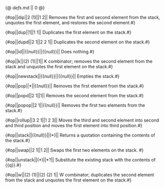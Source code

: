 {@ _defs_.md || 0 @}

{#op||dip||2 (1)||1 2||
Removes the first and second element from the stack, unquotes the first element, and restores the second element.#}

{#op||dup||1||1 1||
Duplicates the first element on the stack.#}

{#op||dupd||2 1||2 2 1||
Duplicates the second element on the stack.#}

{#op||id||{{null}}||{{null}}||
Does nothing.#}

{#op||k||(2) (1)||1||
K combinator; removes the second element from the stack and unquotes the first element on the stack.#}

{#op||newstack||{{null}}||{{null}}||
Empties the stack.#}

{#op||pop||\*||{{null}}||
Removes the first element from the stack.#}

{#op||popd||2 1||1||
Removes the second element from the stack.#}

{#op||popop||2 1||{{null}}||
Removes the first two elements from the stack.#}

{#op||rollup||3 2 1||1 2 3||
 Moves the third and second element into second and third position and moves the first element into third position.#}

{#op||stack||{{null}}||(\*)||
Returns a quotation containing the contents of the stack.#}

{#op||swap||2 1||1 2||
Swaps the first two elements on the stack. #}

{#op||unstack||(\*)||\*?||
Substitute the existing stack with the contents of {{q}}.#}

{#op||w||(2) (1)||(2) (2) 1||
W combinator; duplicates the second element from the stack and unquotes the first element on the stack.#}